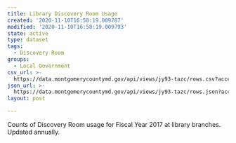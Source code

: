 ```yaml
---
title: Library Discovery Room Usage
created: '2020-11-10T16:58:19.009787'
modified: '2020-11-10T16:58:19.009793'
state: active
type: dataset
tags:
  - Discovery Room
groups:
  - Local Government
csv_url: >-
  https://data.montgomerycountymd.gov/api/views/jy93-tazc/rows.csv?accessType=DOWNLOAD
json_url: >-
  https://data.montgomerycountymd.gov/api/views/jy93-tazc/rows.json?accessType=DOWNLOAD
layout: post

---
```

Counts of Discovery Room usage for Fiscal Year 2017 at library branches. Updated annually.
